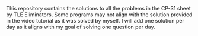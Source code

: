 This repository contains the solutions to all the problems in the CP-31 sheet by TLE Eliminators.
Some programs may not align with the solution provided in the video tutorial as it was solved by myself.
I will add one solution per day as it aligns with my goal of solving one question per day.

